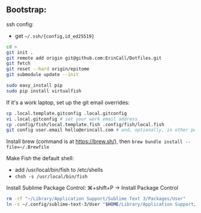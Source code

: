 ## Bootstrap:

ssh config:
  * get `~/.ssh/{config,id_ed25519}`

```bash
cd ~
git init .
git remote add origin git@github.com:ErinCall/Dotfiles.git
git fetch
git reset --hard origin/epitome
git submodule update --init

sudo easy_install pip
sudo pip install virtualfish
```

If it's a work laptop, set up the git email overrides:

```bash
cp .local.template.gitconfig .local.gitconfig
vi .local.gitconfig # set your work email address
cp .config/fish/local.template.fish .config/fish/local.fish
git config user.email hello@erincall.com # and, optionally, in other personal repos
```

Install brew (command is at https://brew.sh/), then `brew bundle install --file=~/.Brewfile`

Make Fish the default shell:
  - add /usr/local/bin/fish to /etc/shells
  - `chsh -s /usr/local/bin/fish`

Install Sublime Package Control: ⌘+shift+P -> Install Package Control

```bash
rm -rf "~/Library/Application Support/Sublime Text 3/Packages/User"
ln -s ~/.config/sublime-text-3/User "$HOME/Library/Application Support/Sublime Text 3/Packages/User"
```
